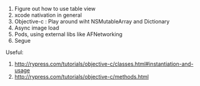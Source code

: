 1. Figure out how to use table view
2. xcode nativation in general
3. Objective-c : Play around wiht NSMutableArray and Dictionary
4. Async image load
5. Pods, using external libs like AFNetworking
6. Segue


Useful:  
1. http://rypress.com/tutorials/objective-c/classes.html#instantiation-and-usage
2. http://rypress.com/tutorials/objective-c/methods.html

